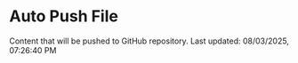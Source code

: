 # Auto Push File

Content that will be pushed to GitHub repository.
Last updated: 08/03/2025, 07:26:40 PM